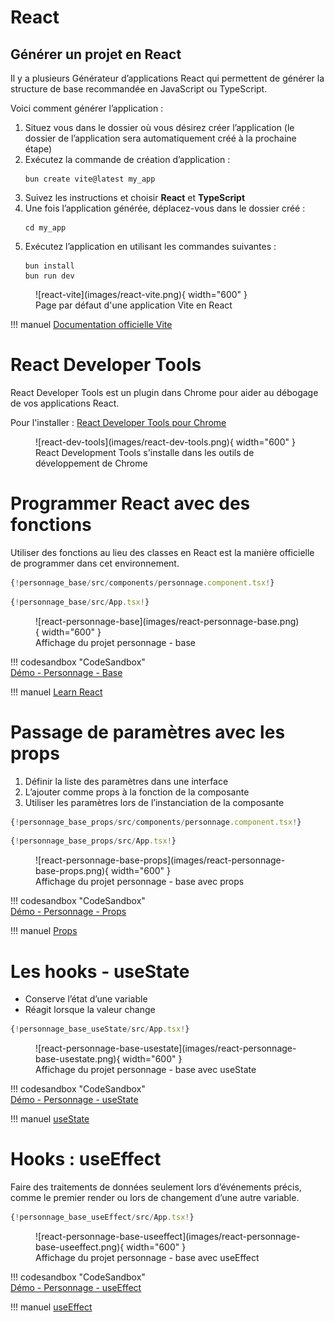 # React  

## Générer un projet en React  

Il y a plusieurs Générateur d’applications React qui permettent de générer la structure de base recommandée en JavaScript ou TypeScript. 

Voici comment générer l’application :  

1. Situez vous dans le dossier où vous désirez créer l’application (le dossier de l’application sera automatiquement créé à la prochaine étape)  
1. Exécutez la commande de création d’application :  
    ``` nodejsrepl title="console"
    bun create vite@latest my_app
    ```
1. Suivez les instructions et choisir __React__ et __TypeScript__  
1. Une fois l’application générée, déplacez-vous dans le dossier créé :  
    ``` nodejsrepl title="console"
    cd my_app
    ```
1. Exécutez l’application en utilisant les commandes suivantes :  
    ``` nodejsrepl title="console"
    bun install
    bun run dev
    ```

<figure markdown>
  ![react-vite](images/react-vite.png){ width="600" }
  <figcaption>Page par défaut d'une application Vite en React</figcaption>
</figure>

!!! manuel 
    [Documentation officielle Vite](https://vitejs.dev/guide/)  


# React Developer Tools  

React Developer Tools est un plugin dans Chrome pour aider au débogage de vos applications React.  

Pour l'installer :  [React Developer Tools pour Chrome](https://chrome.google.com/webstore/detail/react-developer-tools/fmkadmapgofadopljbjfkapdkoienihi)  

<figure markdown>
  ![react-dev-tools](images/react-dev-tools.png){ width="600" }
  <figcaption>React Development Tools s'installe dans les outils de développement de Chrome</figcaption>
</figure>


# Programmer React avec des fonctions  

Utiliser des fonctions au lieu des classes en React est la manière officielle de programmer dans cet environnement.  

``` ts title="personnage.component.tsx"
{!personnage_base/src/components/personnage.component.tsx!}
```

``` ts title="app.tsx"
{!personnage_base/src/App.tsx!}
```

<figure markdown>
  ![react-personnage-base](images/react-personnage-base.png){ width="600" }
  <figcaption>Affichage du projet personnage - base</figcaption>
</figure>

!!! codesandbox "CodeSandbox"  
    [Démo - Personnage - Base](https://codesandbox.io/p/sandbox/github/jaixan/developpementweb3/tree/main/code/personnage_base)  

!!! manuel 
    [Learn React](https://react.dev/learn)  

# Passage de paramètres avec les props  

1. Définir la liste des paramètres dans une interface  
2. L’ajouter comme props à la fonction de la composante  
3. Utiliser les paramètres lors de l’instanciation de la composante  


``` ts title="personnage.component.tsx"
{!personnage_base_props/src/components/personnage.component.tsx!}
```

``` ts title="app.tsx"
{!personnage_base_props/src/App.tsx!}
```

<figure markdown>
  ![react-personnage-base-props](images/react-personnage-base-props.png){ width="600" }
  <figcaption>Affichage du projet personnage - base avec props</figcaption>
</figure>

!!! codesandbox "CodeSandbox"  
    [Démo - Personnage - Props](https://codesandbox.io/p/sandbox/github/jaixan/developpementweb3/tree/main/code/personnage_base_props)  

!!! manuel 
    [Props](https://react.dev/learn/passing-props-to-a-component)  


# Les hooks - useState  

- Conserve l’état d’une variable  
- Réagit lorsque la valeur change  

``` ts title="app.tsx"
{!personnage_base_useState/src/App.tsx!}
```

<figure markdown>
  ![react-personnage-base-usestate](images/react-personnage-base-usestate.png){ width="600" }
  <figcaption>Affichage du projet personnage - base avec useState</figcaption>
</figure>

!!! codesandbox "CodeSandbox"  
    [Démo - Personnage - useState](https://codesandbox.io/p/sandbox/github/jaixan/developpementweb3/tree/main/code/personnage_base_useState)  

!!! manuel 
    [useState](https://react.dev/reference/react/useState)  


# Hooks : useEffect  

Faire des traitements de données seulement lors d’événements précis, comme le premier render ou lors de changement d’une autre variable.  


``` ts title="app.tsx"
{!personnage_base_useEffect/src/App.tsx!}
```

<figure markdown>
  ![react-personnage-base-useeffect](images/react-personnage-base-useeffect.png){ width="600" }
  <figcaption>Affichage du projet personnage - base avec useEffect</figcaption>
</figure>

!!! codesandbox "CodeSandbox"    
    [Démo - Personnage - useEffect](https://codesandbox.io/p/sandbox/github/jaixan/developpementweb3/tree/main/code/personnage_base_useEffect)  

!!! manuel 
    [useEffect](https://react.dev/reference/react/useEffect)  


